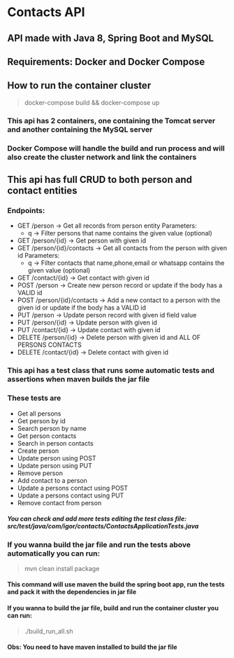 # Contacts API

## API made with Java 8, Spring Boot and MySQL

##  Requirements: Docker and Docker Compose

## How to run the container cluster

> docker-compose build && docker-compose up
### This api  has 2 containers, one containing the Tomcat server and another containing the MySQL server
### Docker Compose will handle the build and run process and will also create the cluster network and link the containers
## This api has full CRUD to both person and contact entities

### Endpoints:
- GET /person -> Get all records from person entity
	Parameters:
	- q -> Filter persons that name contains the given value (optional)
- GET /person/{id} -> Get person with given id
- GET /person/{id}/contacts -> Get all contacts from the person with given id
	Parameters:
	- q -> Filter contacts that name,phone,email or whatsapp contains the given value (optional)
- GET /contact/{id} -> Get contact with given id
- POST /person -> Create new person record or update if the body has a VALID id
- POST /person/{id}/contacts -> Add a new contact to a person with the given id or update if the body has a VALID id
- PUT /person -> Update person record with given id field value
- PUT /person/{id} -> Update person with given id
- PUT /contact/{id} -> Update contact with given id
- DELETE /person/{id} -> Delete person with given id and ALL OF PERSONS CONTACTS
- DELETE /contact/{id} -> Delete contact with given id


### This api has a test class that runs some automatic tests and assertions when maven builds the jar file
### These tests are
- Get all persons
- Get person by id
- Search person by name
- Get person contacts
- Search in person contacts
- Create person
- Update person using POST
- Update person using PUT
- Remove person
- Add contact to a person
- Update a persons contact using POST
- Update a persons contact using PUT
- Remove contact from person
##### You can check and add more tests editing the test class file: src/test/java/com/igor/contacts/ContactsApplicationTests.java

### If you wanna build the jar file and run the tests above automatically you can run:
> mvn clean install package
#### This command will use maven the build the spring boot app, run the tests and pack it with the dependencies in jar file
#### If you wanna to build the jar file, build and run the container cluster you can run:
> ./build_run_all.sh

#### Obs: You need to have maven installed to build the jar file
